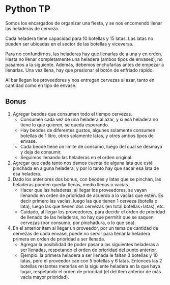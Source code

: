 # Python TP
Somos los encargados de organizar una fiesta, y se nos encomendó llenar las heladeras de cerveza.

Cada heladera tiene capacidad para 10 botellas  y 15 latas. Las latas no pueden ser
ubicadas en el sector de las botellas y viceversa.

Para no confundirnos, las heladeras hay que llenarlas de a una y en orden. Hasta no llenar completamente
una heladera (ambos tipos de envases), no pasamos a la siguiente. Además, debemos enchufarlas antes
de empezar a llenarlas. Una vez llena, hay que presionar el botón de enfriado rápido.

Al bar llegan los proveedores y nos entregan cervezas al azar, tanto en cantidad como en tipo de envase. 

## Bonus
1. Agregar beodes que consumen todo el tiempo cervezas.
	* Consumen cada vez de una heladera al azar, y si esa heladera no tiene lo que quieren, se queda esperando.
	* Hay beodes de diferentes gustos, algunes solamente consumen botellas de 1 litro, otres solamente latas, y otres ambos tipos de envase. 
	* Cada beode tiene un límite de consumo, luego del cual se desmaya y deja de consumir.
	* Seguimos llenando las heladeras en el orden original.
1. Agregar que cada tanto nos damos cuenta de alguna lata que está pinchada en alguna heladera, y por lo tanto hay que sacar esa lata de esa heladera.
1. Dado los anteriores dos bonus, con beodes y latas que se pinchan, las heladeras pueden quedar llenas, medio llenas o vacías.
	* Hacer que las heladeras, al llegar los proveedores, se vayan llenando en orden de prioridad de acuerdo a lo vacías que estén. Es decir primero las vacías, luego las que tienen 1 cerveza (botella o lata), luego las que tienen dos cervezas (en total botellas+latas), etc.
	* Cuidado, al llegar los proveedores, para decidir el orden de prioridad de llenado de las heladeras, no hay que permitir que se saquen cervezas (por consumo, por pinchadura, o lo que sea).
1. En el anterior ítem al llegar un proveedor, por un tema de cantidad de cervezas de cada envase, puede no servir para llenar la heladera primera en orden de prioridad a ser llenada.
	* Agregar la posibilidad de poder pasar a las siguientes heladeras a ser llenadas, respetando el orden de prioridad del punto anterior.
	* Ejemplo: la primera heladera a ser llenada le faltan 3 botellas y 10 latas, pero el proveedor cae con 5 botellas y 6 latas. Entonces las 2 botellas restantes meterlas en la siguiente heladera en la que haya lugar, respetando el orden de prioridad (el del ítem anterior de más vacía mayor prioridad).
